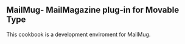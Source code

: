 MailMug- MailMagazine plug-in for Movable Type
---

This cookbook is a development enviroment for MailMug.

